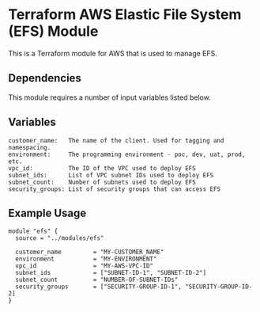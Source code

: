 # Terraform AWS Elastic File System (EFS) Module  
This is a Terraform module for AWS that is used to manage EFS.  

## Dependencies  
This module requires a number of input variables listed below.

## Variables  
```
customer_name:   The name of the client. Used for tagging and namespacing.
environment:     The programming environment - poc, dev, uat, prod, etc.
vpc_id:          The ID of the VPC used to deploy EFS
subnet_ids:      List of VPC subnet IDs used to deploy EFS
subnet_count:    Number of subnets used to deploy EFS
security_groups: List of security groups that can access EFS
```

## Example Usage  
```
module "efs" {
  source = "../modules/efs"

  customer_name         = "MY-CUSTOMER_NAME"
  environment           = "MY-ENVIRONMENT"
  vpc_id                = "MY-AWS-VPC-ID"
  subnet_ids            = ["SUBNET-ID-1", "SUBNET-ID-2"]
  subnet_count          = "NUMBER-OF-SUBNET-IDs"
  security_groups       = ["SECURITY-GROUP-ID-1", "SECURITY-GROUP-ID-2]
}
```
